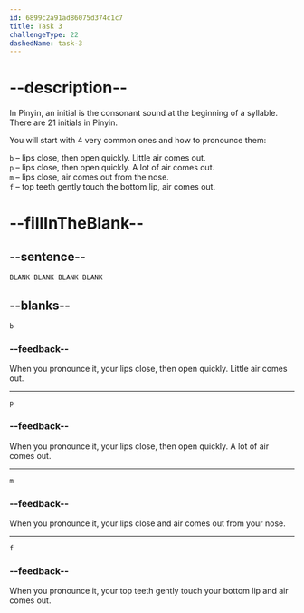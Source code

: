 ```yaml
---
id: 6899c2a91ad86075d374c1c7
title: Task 3
challengeType: 22
dashedName: task-3
---
```


<!-- (audio) A: b p m f -->

# --description--

In Pinyin, an initial is the consonant sound at the beginning of a syllable. There are 21 initials in Pinyin. 

You will start with 4 very common ones and how to pronounce them:

`b` – lips close, then open quickly. Little air comes out.  
`p` – lips close, then open quickly. A lot of air comes out.  
`m` – lips close, air comes out from the nose.  
`f` – top teeth gently touch the bottom lip, air comes out.  

# --fillInTheBlank--

## --sentence--

`BLANK BLANK BLANK BLANK`

## --blanks--

`b`

### --feedback--

When you pronounce it, your lips close, then open quickly. Little air comes out.

---

`p`

### --feedback--

When you pronounce it, your lips close, then open quickly. A lot of air comes out.

---

`m`

### --feedback--

When you pronounce it, your lips close and air comes out from your nose.

---

`f`

### --feedback--

When you pronounce it, your top teeth gently touch your bottom lip and air comes out.
